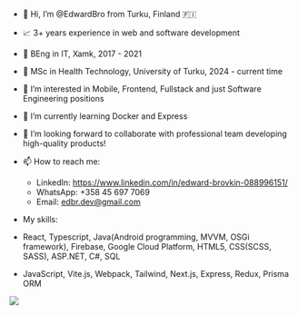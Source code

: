 - 👋 Hi, I’m @EdwardBro from Turku, Finland :finland:
- 📈 3+ years experience in web and software development
- 📜 BEng in IT, Xamk, 2017 - 2021
- 📜 MSc in Health Technology, University of Turku, 2024 - current time

- 👀 I’m interested in Mobile, Frontend, Fullstack and just Software Engineering positions
- 🌱 I’m currently learning Docker and Express
- 💞️ I’m looking forward to collaborate with professional team developing high-quality products!
- 📫 How to reach me:

  -  LinkedIn: https://www.linkedin.com/in/edward-brovkin-088996151/
  -  WhatsApp: +358 45 697 7069
  -  Email: edbr.dev@gmail.com

- My skills:
- React, Typescript, Java(Android programming, MVVM, OSGi framework), Firebase, Google Cloud Platform, HTML5, CSS(SCSS, SASS), ASP.NET, C#, SQL
- JavaScript, Vite.js, Webpack, Tailwind, Next.js, Express, Redux, Prisma ORM

![](https://komarev.com/ghpvc/?username=edwardbro&color=red)

<!---
EdwardBro/EdwardBro is a ✨ special ✨ repository because its `README.md` (this file) appears on your GitHub profile.
You can click the Preview link to take a look at your changes.
--->
